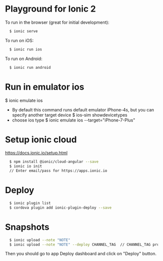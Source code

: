 # Playground for Ionic 2

To run in the browser (great for initial development):
```bash
  $ ionic serve
```  

To run on iOS:
```bash
  $ ionic run ios
```  

To run on Android:
```bash
  $ ionic run android
```

# Run in emulator ios

  $ ionic emulate ios
  - By default this command runs default emulator iPhone-4s, but you can specify another target device
  $ ios-sim showdevicetypes
  - choose ios type
  $ ionic emulate ios --target="iPhone-7-Plus"

 
# Setup ionic cloud
https://docs.ionic.io/setup.html
```bash
  $ npm install @ionic/cloud-angular --save
  $ ionic io init
  // Enter email/pass for https://apps.ionic.io
```  
  
  
# Deploy
```bash
  $ ionic plugin list
  $ cordova plugin add ionic-plugin-deploy --save
```  
  
  
# Snapshots
```bash
  $ ionic upload --note "NOTE"
  $ ionic upload --note "NOTE" --deploy CHANNEL_TAG  // CHANNEL_TAG	production, staging, dev, or a tag of a custom channel
```  
  Then you should go to app Deploy dashboard and click on "Deploy" button.
